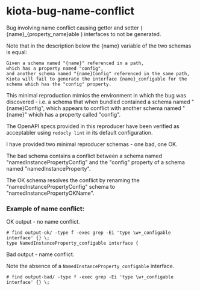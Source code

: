 # kiota-bug-name-conflict
Bug involving name conflict causing getter and setter ( {name}_{property_name}able ) interfaces to not be generated.

Note that in the description below the {name} variable of the two schemas is equal:

`````
Given a schema named "{name}" referenced in a path, 
which has a property named "config",
and another schema named "{name}Config" referenced in the same path,
Kiota will fail to generate the interface {name}_configable for the schema which has the "config" property.
`````

This minimal reproduction mimics the environment in which the bug was discovered - i.e. a schema that when bundled contained a schema named "{name}Config", which appears to conflict with another schema named "{name}" which has a property called "config".

The OpenAPI specs provided in this reproducer have been verified as acceptabler using `redocly lint` in its default configuration.

I have provided two minimal reproducer schemas - one bad, one OK.

The bad schema contains a conflict between a schema named "namedInstancePropertyConfig" and the "config" property of a schema named "namedInstanceProperty".

The OK schema resolves the conflict by renaming the "namedInstancePropertyConfig" schema to "namedInstancePropertyOKName".

### Example of name conflict:


OK output - no name conflict.
`````
# find output-ok/ -type f -exec grep -Ei 'type \w+_configable interface' {} \;
type NamedInstanceProperty_configable interface {
`````

Bad output - name conflict.

Note the absence of a `NamedInstanceProperty_configable` interface.
`````
# find output-bad/ -type f -exec grep -Ei 'type \w+_configable interface' {} \;
`````
